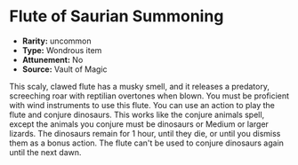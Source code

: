 
# Flute of Saurian Summoning

* **Rarity:** uncommon
* **Type:** Wondrous item
* **Attunement:** No
* **Source:** Vault of Magic


This scaly, clawed flute has a musky smell, and it releases a predatory, screeching roar with reptilian overtones when blown. You must be proficient with wind instruments to use this flute. You can use an action to play the flute and conjure dinosaurs. This works like the conjure animals spell, except the animals you conjure must be dinosaurs or Medium or larger lizards. The dinosaurs remain for 1 hour, until they die, or until you dismiss them as a bonus action. The flute can't be used to conjure dinosaurs again until the next dawn.
